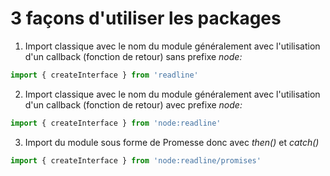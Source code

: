 # 3 façons d'utiliser les packages

1. Import classique avec le nom du module généralement avec l'utilisation d'un callback (fonction de retour) sans prefixe *node:*
```js
import { createInterface } from 'readline'
```
2. Import classique avec le nom du module généralement avec l'utilisation d'un callback (fonction de retour) avec prefixe *node:*
```js
import { createInterface } from 'node:readline'
```
3. Import du module sous forme de Promesse donc avec *then()* et *catch()*
```js
import { createInterface } from 'node:readline/promises'
```